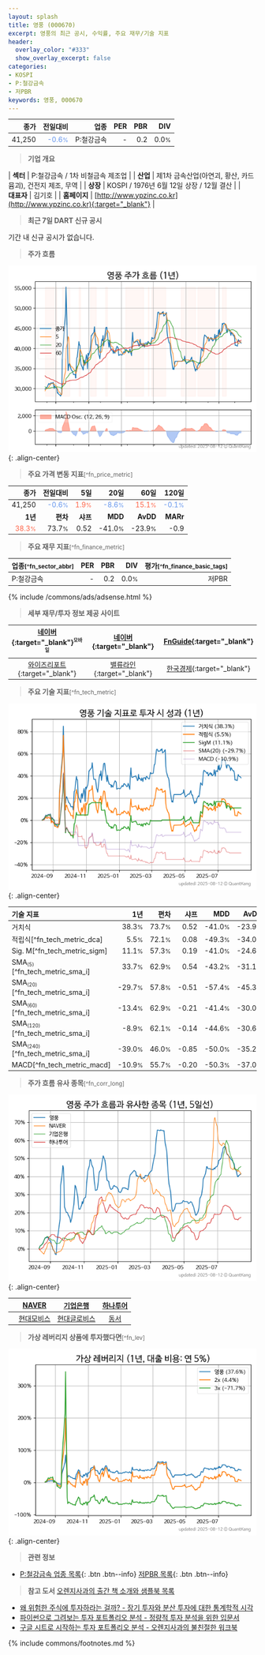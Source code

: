 ```yaml
---
layout: splash
title: 영풍 (000670)
excerpt: 영풍의 최근 공시, 수익률, 주요 재무/기술 지표
header:
  overlay_color: "#333"
  show_overlay_excerpt: false
categories:
- KOSPI
- P:철강금속
- 저PBR
keywords: 영풍, 000670
---
```


| **종가** | **전일대비** | **업종** | **PER** | **PBR** | **DIV** |
| -------: | -----------: | -------: | ------: | ------: | ------: |
| 41,250 | <span style="color: cornflowerblue">-0.6<small>%</small></span> | P:철강금속 | - | 0.2 | 0.0<small>%</small> |

<!-- more -->


> **기업 개요**<a id="company"></a>

| <span style="white-space:nowrap;">**섹터**</span> | P:철강금속 / 1차 비철금속 제조업 |
| <span style="white-space:nowrap;">**산업**</span> | 제1차 금속산업(아연괴, 황산, 카드뮴괴), 건전지 제조, 무역 |
| <span style="white-space:nowrap;">**상장**</span> | KOSPI / 1976년 6월 12일 상장 / 12월 결산 |
| <span style="white-space:nowrap;">**대표자**</span> | 김기호 |
| <span style="white-space:nowrap;">**홈페이지**</span> | [http://www.ypzinc.co.kr](http://www.ypzinc.co.kr){:target="_blank"} |


> **최근 7일 DART 신규 공시**<a id="dart"></a>

기간 내 신규 공시가 없습니다.


> **주가 흐름**<a id="price"></a>

![000670](/stock/images/000670.png){: .align-center}


> **주요 가격 변동 지표**<small>[^fn_price_metric]</small>

| **종가** | **전일대비** | **5일** | **20일** | **60일** | **120일** |
| -------: | -----------: | ------: | -------: | -------: | --------: |
| 41,250 | <span style="color: cornflowerblue">-0.6<small>%</small></span> | <span style="color: tomato">1.9<small>%</small></span> | <span style="color: cornflowerblue">-8.6<small>%</small></span> | <span style="color: tomato">15.1<small>%</small></span> | <span style="color: cornflowerblue">-0.1<small>%</small></span> |
| **1년** | **편차** | **샤프** | **MDD** | **AvDD** | **MARr** |
| <span style="color: tomato">38.3<small>%</small></span> | 73.7<small>%</small> | 0.52 | -41.0<small>%</small> | -23.9<small>%</small> | -0.9 |


> **주요 재무 지표**<small>[^fn_finance_metric]</small>

| **업종**<small>[^fn_sector_abbr]</small> | **PER** | **PBR** | **DIV** | **평가**<small>[^fn_finance_basic_tags]</small> |
| :--------------------------------------- | ------: | ------: | ------: | ----------------------------------------------: |
| P:철강금속 | - | 0.2 | 0.0<small>%</small> | 저PBR |



{% include /commons/ads/adsense.html %}

> **세부 재무/투자 정보 제공 사이트**

| [네이버](https://m.stock.naver.com/domestic/stock/000670/finance/summary){:target="_blank"}<sup><small>모바일</small></sup> | [네이버](https://finance.naver.com/item/coinfo.naver?code=000670){:target="_blank"} | [FnGuide](https://comp.fnguide.com/SVO2/ASP/SVD_Invest.asp?gicode=A000670&MenuYn=Y){:target="_blank"} |
| :---: | :---: | :---: |
| [와이즈리포트](https://comp.wisereport.co.kr/company/c1040001.aspx?cmp_cd=000670){:target="_blank"} | [밸류라인](https://www.valueline.co.kr/finance/summary/000670){:target="_blank"} | [한국경제](https://markets.hankyung.com/stock/000670/financial-summary){:target="_blank"} |


> **주요 기술 지표**<small>[^fn_tech_metric]</small>


![000670](/stock/images/000670_tech.png){: .align-center}

| **기술 지표** | **1년** | **편차** | **샤프** | **MDD** | **AvDD** |
| :------------ | ------: | -----------: | -------: | ------: | -------: |
| 거치식 | 38.3<small>%</small> | 73.7<small>%</small> | 0.52 | -41.0<small>%</small> | -23.9<small>%</small> |
| 적립식[^fn_tech_metric_dca] | 5.5<small>%</small> | 72.1<small>%</small> | 0.08 | -49.3<small>%</small> | -34.0<small>%</small> |
| Sig. M[^fn_tech_metric_sigm] | 11.1<small>%</small> | 57.3<small>%</small> | 0.19 | -41.0<small>%</small> | -24.6<small>%</small> |
| SMA<small><sub>(5)</sub></small>[^fn_tech_metric_sma_i] | 33.7<small>%</small> | 62.9<small>%</small> | 0.54 | -43.2<small>%</small> | -31.1<small>%</small> |
| SMA<small><sub>(20)</sub></small>[^fn_tech_metric_sma_i] | -29.7<small>%</small> | 57.8<small>%</small> | -0.51 | -57.4<small>%</small> | -45.3<small>%</small> |
| SMA<small><sub>(60)</sub></small>[^fn_tech_metric_sma_i] | -13.4<small>%</small> | 62.9<small>%</small> | -0.21 | -41.4<small>%</small> | -30.0<small>%</small> |
| SMA<small><sub>(120)</sub></small>[^fn_tech_metric_sma_i] | -8.9<small>%</small> | 62.1<small>%</small> | -0.14 | -44.6<small>%</small> | -30.6<small>%</small> |
| SMA<small><sub>(240)</sub></small>[^fn_tech_metric_sma_i] | -39.0<small>%</small> | 46.0<small>%</small> | -0.85 | -50.0<small>%</small> | -35.2<small>%</small> |
| MACD[^fn_tech_metric_macd] | -10.9<small>%</small> | 55.7<small>%</small> | -0.20 | -50.3<small>%</small> | -37.0<small>%</small> |


> **주가 흐름 유사 종목**<a id="corr"></a><small>[^fn_corr_long]</small>

![000670](/stock/images/000670_corr.png){: .align-center}

|       | [NAVER](/035420/) | [기업은행](/024110/) | [하나투어](/039130/) |
| :---: | :------------------------------------: | :------------------------------------: | :------------------------------------: |
|       | [현대모비스](/012330/) | [현대글로비스](/086280/) | [동서](/026960/) |


> **가상 레버리지 상품에 투자했다면**<a id="2x"></a><small>[^fn_lev]</small>

![000670](/stock/images/000670_2x.png){: .align-center}


> **관련 정보**

- [P:철강금속 업종 목록](/stats/sector/kospi_업종_철강금속_종목/){: .btn .btn--info} [저PBR 목록](/fn/fn_low_pbr/){: .btn .btn--info}

> **참고 도서** [오렌지사과의 출간 책 소개와 샘플북 목록](https://kongdori.tistory.com/691)

- [왜 위험한 주식에 투자하라는 걸까? - 장기 투자와 분산 투자에 대한 통계학적 시각](https://kongdori.tistory.com/421)
- [파이썬으로 그려보는 투자 포트폴리오 분석  - 정량적 투자 분석을 위한 입문서](https://kongdori.tistory.com/643)
- [구글 시트로 시작하는 투자 포트폴리오 분석 - 오렌지사과의 불친절한 워크북](https://kongdori.tistory.com/449)


{% include commons/footnotes.md %}